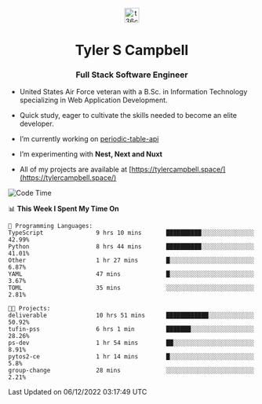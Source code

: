<p align="center">
<a href="https://www.linkedin.com/in/t36campbell" target="blank"><img align="center" src="https://ik.imagekit.io/t36campbell/Portfolio/linkedin.png.original_m8bbGgPh6.png" alt="t36campbell" height="30" width="30" /></a>
</p>
<h1 align="center">Tyler S Campbell</h1>
<h3 align="center">Full Stack Software Engineer</h3>

* United States Air Force veteran with a B.Sc. in Information Technology specializing in Web Application Development. 

* Quick study, eager to cultivate the skills needed to become an elite developer.

* I’m currently working on [periodic-table-api](https://github.com/t36campbell/periodic-table-api)

* I’m experimenting with **Nest, Next and Nuxt**

* All of my projects are available at [https://tylercampbell.space/](https://tylercampbell.space/)

<!--START_SECTION:waka-->
![Code Time](http://img.shields.io/badge/Code%20Time-2%2C035%20hrs%2045%20mins-blue)

📊 **This Week I Spent My Time On** 

```text
💬 Programming Languages: 
TypeScript               9 hrs 10 mins       ██████████░░░░░░░░░░░░░░░   42.99% 
Python                   8 hrs 44 mins       ██████████░░░░░░░░░░░░░░░   41.01% 
Other                    1 hr 27 mins        █░░░░░░░░░░░░░░░░░░░░░░░░   6.87% 
YAML                     47 mins             █░░░░░░░░░░░░░░░░░░░░░░░░   3.67% 
TOML                     35 mins             ░░░░░░░░░░░░░░░░░░░░░░░░░   2.81%

🐱‍💻 Projects: 
deliverable              10 hrs 51 mins      ████████████░░░░░░░░░░░░░   50.92% 
tufin-pss                6 hrs 1 min         ███████░░░░░░░░░░░░░░░░░░   28.26% 
ps-dev                   1 hr 54 mins        ██░░░░░░░░░░░░░░░░░░░░░░░   8.91% 
pytos2-ce                1 hr 14 mins        █░░░░░░░░░░░░░░░░░░░░░░░░   5.8% 
group-change             28 mins             ░░░░░░░░░░░░░░░░░░░░░░░░░   2.21%

```


 Last Updated on 06/12/2022 03:17:49 UTC
<!--END_SECTION:waka-->
